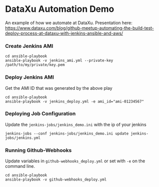 # DataXu Automation Demo
An example of how we automate at DataXu. Presentation here: https://www.dataxu.com/blog/github-meetup-automating-the-build-test-deploy-process-at-dataxu-with-jenkins-ansible-and-aws/

### Create Jenkins AMI
```
cd ansible-playbook
ansible-playbook -v jenkins_ami.yml --private-key /path/to/my/private/key.pem
```

### Deploy Jenkins AMI
Get the AMI ID that was generated by the above play
```
cd ansible-playbook
ansible-playbook -v jenkins_deploy.yml -e ami_id="ami-01234567"
```

### Deploying Job Configuration
Update the `jenkins-jobs/jenkins_demo.ini` with the ip of your jenkins
```
jenkins-jobs --conf jenkins-jobs/jenkins_demo.ini update jenkins-jobs/jenkins.yml 
```

### Running Github-Webhooks
Update variables in `github-webhooks_deploy.yml` or set with `-e` on the command line.
```
cd ansible-playbook
ansible-playbook -v github-webhooks_deploy.yml
```
